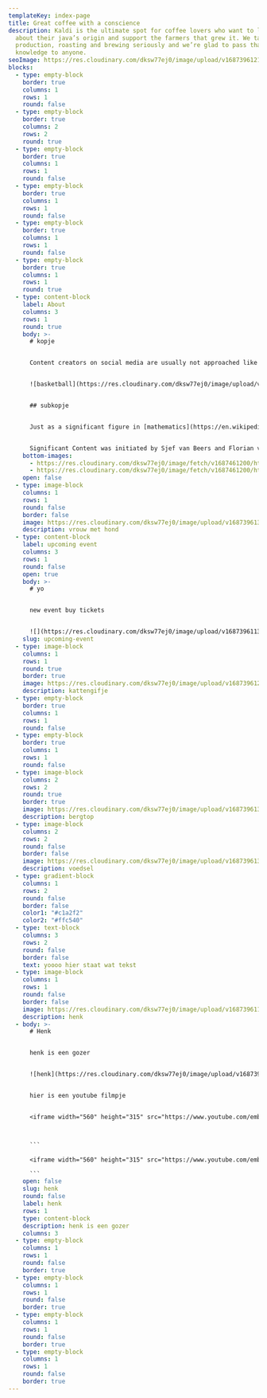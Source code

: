 ```yaml
---
templateKey: index-page
title: Great coffee with a conscience
description: Kaldi is the ultimate spot for coffee lovers who want to learn
  about their java’s origin and support the farmers that grew it. We take coffee
  production, roasting and brewing seriously and we’re glad to pass that
  knowledge to anyone.
seoImage: https://res.cloudinary.com/dksw77ej0/image/upload/v1687396121/samples/food/spices.jpg
blocks:
  - type: empty-block
    border: true
    columns: 1
    rows: 1
    round: false
  - type: empty-block
    border: true
    columns: 2
    rows: 2
    round: true
  - type: empty-block
    border: true
    columns: 1
    rows: 1
    round: false
  - type: empty-block
    border: true
    columns: 1
    rows: 1
    round: false
  - type: empty-block
    border: true
    columns: 1
    rows: 1
    round: false
  - type: empty-block
    border: true
    columns: 1
    rows: 1
    round: true
  - type: content-block
    label: About
    columns: 3
    rows: 1
    round: true
    body: >-
      # kopje


      Content creators on social media are usually not approached like film directors, musicians or designers, while these creators make an important contribution to our daily media consumption and (digital) culture. In the Significant Content event series, popular creators on various social media platforms are offered an artist talk.


      ![basketball](https://res.cloudinary.com/dksw77ej0/image/upload/v1687396136/cld-sample-3.jpg "baketball")


      ## s﻿ubkopje


      Just as a significant figure in [mathematics](https://en.wikipedia.org/wiki/Mathematics) can make a difference in a calculation, the content of these creators can make a difference within the framework of a social media platform and reveal medium-specific characteristics of this platform. These creators often deploy very clever tactics that make their content work well within the medium they are using. By outlining the content and methods of these creators, meanwhile, it unravels how social media platforms work beneath the surface.


      Significant Content was initiated by Sjef van Beers and Florian van Zandwijk. The two pilot events are made possible by the Creative Industries Fund NL.
    bottom-images:
      - https://res.cloudinary.com/dksw77ej0/image/fetch/v1687461200/https://main--gleaming-axolotl-ae8aa2.netlify.app/img/hni.png
      - https://res.cloudinary.com/dksw77ej0/image/fetch/v1687461200/https://main--gleaming-axolotl-ae8aa2.netlify.app/img/stimmy.png
    open: false
  - type: image-block
    columns: 1
    rows: 1
    round: false
    border: false
    image: https://res.cloudinary.com/dksw77ej0/image/upload/v1687396135/cld-sample.jpg
    description: vrouw met hond
  - type: content-block
    label: upcoming event
    columns: 3
    rows: 1
    round: false
    open: true
    body: >-
      # yo


      n﻿ew event buy tickets


      ![](https://res.cloudinary.com/dksw77ej0/image/upload/v1687396113/samples/people/smiling-man.jpg)
    slug: upcoming-event
  - type: image-block
    columns: 1
    rows: 1
    round: true
    border: true
    image: https://res.cloudinary.com/dksw77ej0/image/upload/v1687396123/samples/animals/kitten-playing.gif
    description: kattengifje
  - type: empty-block
    border: true
    columns: 1
    rows: 1
    round: false
  - type: empty-block
    border: true
    columns: 1
    rows: 1
    round: false
  - type: image-block
    columns: 2
    rows: 2
    round: true
    border: true
    image: https://res.cloudinary.com/dksw77ej0/image/upload/v1687396136/cld-sample-2.jpg
    description: bergtop
  - type: image-block
    columns: 2
    rows: 2
    round: false
    border: false
    image: https://res.cloudinary.com/dksw77ej0/image/upload/v1687396137/cld-sample-4.jpg
    description: voedsel
  - type: gradient-block
    columns: 1
    rows: 2
    round: false
    border: false
    color1: "#c1a2f2"
    color2: "#ffc540"
  - type: text-block
    columns: 3
    rows: 2
    round: false
    border: false
    text: yoooo hier staat wat tekst
  - type: image-block
    columns: 1
    rows: 1
    round: false
    border: false
    image: https://res.cloudinary.com/dksw77ej0/image/upload/v1687396110/samples/people/kitchen-bar.jpg
    description: henk
  - body: >-
      # H﻿enk


      h﻿enk is een gozer


      ![henk](https://res.cloudinary.com/dksw77ej0/image/upload/v1687396110/samples/people/kitchen-bar.jpg "henk")


      h﻿ier is een youtube filmpje


      <iframe width="560" height="315" src="https://www.youtube.com/embed/FyLARr6Nd4c" title="YouTube video player" frameborder="0" allow="accelerometer; autoplay; clipboard-write; encrypted-media; gyroscope; picture-in-picture; web-share" allowfullscreen></iframe>



      ```

      <iframe width="560" height="315" src="https://www.youtube.com/embed/FyLARr6Nd4c" title="YouTube video player" frameborder="0" allow="accelerometer; autoplay; clipboard-write; encrypted-media; gyroscope; picture-in-picture; web-share" allowfullscreen></iframe>

      ```
    open: false
    slug: henk
    round: false
    label: henk
    rows: 1
    type: content-block
    description: henk is een gozer
    columns: 3
  - type: empty-block
    columns: 1
    rows: 1
    round: false
    border: true
  - type: empty-block
    columns: 1
    rows: 1
    round: false
    border: true
  - type: empty-block
    columns: 1
    rows: 1
    round: false
    border: true
  - type: empty-block
    columns: 1
    rows: 1
    round: false
    border: true
---
```

